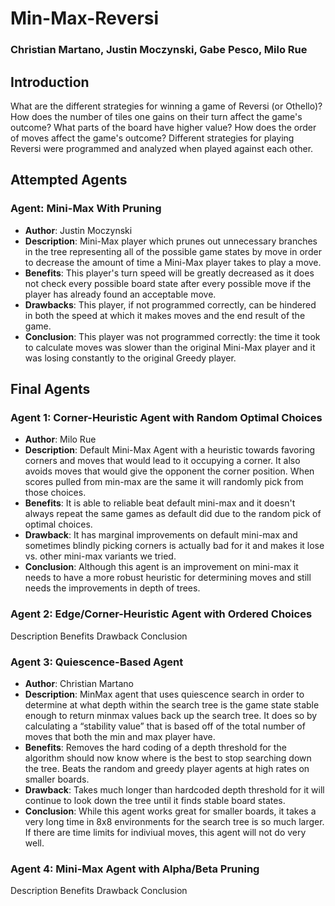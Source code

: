 # Min-Max-Reversi
### Christian Martano, Justin Moczynski, Gabe Pesco, Milo Rue

## Introduction
What are the different strategies for winning a game of Reversi (or Othello)? How does the number of tiles one gains on their turn affect the game's outcome? What parts of the board have higher value? How does the order of moves affect the game's outcome? Different strategies for playing Reversi were programmed and analyzed when played against each other.

## Attempted Agents
### Agent: Mini-Max With Pruning
* **Author**: Justin Moczynski
* **Description**: Mini-Max player which prunes out unnecessary branches in the tree representing all of the possible game states by move in order to decrease the amount of time a Mini-Max player takes to play a move.
* **Benefits**: This player's turn speed will be greatly decreased as it does not check every possible board state after every possible move if the player has already found an acceptable move.
* **Drawbacks**: This player, if not programmed correctly, can be hindered in both the speed at which it makes moves and the end result of the game.
* **Conclusion**: This player was not programmed correctly: the time it took to calculate moves was slower than the original Mini-Max player and it was losing constantly to the original Greedy player.

## Final Agents
### Agent 1: Corner-Heuristic Agent with Random Optimal Choices
* **Author**: Milo Rue
* **Description**: Default Mini-Max Agent with a heuristic towards favoring corners and moves that would lead to it occupying a corner. It also avoids moves that would give the opponent the corner position. When scores pulled from min-max are the same it will randomly pick from those choices.
* **Benefits**: It is able to reliable beat default mini-max and it doesn't always repeat the same games as default did due to the random pick of optimal choices.
* **Drawback**: It has marginal improvements on default mini-max and sometimes blindly picking corners is actually bad for it and makes it lose vs. other mini-max variants we tried.
* **Conclusion**: Although this agent is an improvement on mini-max it needs to have a more robust heuristic for determining moves and still needs the improvements in depth of trees.
### Agent 2: Edge/Corner-Heuristic Agent with Ordered Choices
Description
Benefits
Drawback
Conclusion
### Agent 3: Quiescence-Based Agent
* **Author**: Christian Martano
* **Description**: MinMax agent that uses quiescence search in order to determine at what depth within the search tree is the game state stable enough to return minmax values back up the search tree. It does so by calculating a “stability value” that is based off of the total number of moves that both the min and max player have. 
* **Benefits**: Removes the hard coding of a depth threshold for the algorithm should now know where is the best to stop searching down the tree. Beats the random and greedy player agents at high rates on smaller boards. 
* **Drawback**: Takes much longer than hardcoded depth threshold for it will continue to look down the tree until it finds stable board states. 
* **Conclusion**: While this agent works great for smaller boards, it takes a very long time in 8x8 environments for the search tree is so much larger. If there are time limits for indiviual moves, this agent will not do very well.
### Agent 4: Mini-Max Agent with Alpha/Beta Pruning
Description
Benefits
Drawback
Conclusion
